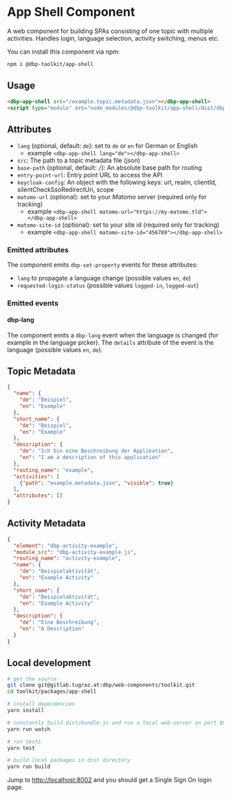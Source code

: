 # App Shell Component

A web component for building SPAs consisting of one topic with multiple
activities. Handles login, language selection, activity switching, menus etc.

You can install this component via npm:

```bash
npm i @dbp-toolkit/app-shell
```

## Usage

```html
<dbp-app-shell src="/example.topic.metadata.json"></dbp-app-shell>
<script type="module" src="node_modules/@dbp-toolkit/app-shell/dist/dbp-app-shell.js"></script>
```

## Attributes

- `lang` (optional, default: `de`): set to `de` or `en` for German or English
    - example `<dbp-app-shell lang="de"></dbp-app-shell>`
- `src`: The path to a topic metadata file (json)
- `base-path` (optional, default: `/`): An absolute base path for routing
- `entry-point-url`: Entry point URL to access the API
- `keycloak-config`: An object with the following keys: url, realm, clientId, silentCheckSsoRedirectUri, scope
- `matomo-url` (optional): set to your *Matomo* server (required only for tracking)
    - example `<dbp-app-shell matomo-url="https://my-matomo.tld"></dbp-app-shell>`
- `matomo-site-id` (optional): set to your site id (required only for tracking)
    - example `<dbp-app-shell matomo-site-id="456789"></dbp-app-shell>`

### Emitted attributes

The component emits `dbp-set-property` events for these attributes:

- `lang` to propagate a language change (possible values `en`, `de`)
- `requested-login-status` (possible values `logged-in`, `logged-out`)

### Emitted events

#### dbp-lang

The component emits a `dbp-lang` event when the language is changed (for example in the language picker).
The `details` attribute of the event is the language (possible values `en`, `de`).

## Topic Metadata

```json
{
  "name": {
    "de": "Beispiel",
    "en": "Example"
  },
  "short_name": {
    "de": "Beispiel",
    "en": "Example"
  },
  "description": {
    "de": "Ich bin eine Beschreibung der Applikation",
    "en": "I am a description of this application"
  },
  "routing_name": "example",
  "activities": [
    {"path": "example.metadata.json", "visible": true}
  ],
  "attributes": []
}
```

## Activity Metadata

```json
{
  "element": "dbp-activity-example",
  "module_src": "dbp-activity-example.js",
  "routing_name": "activity-example",
  "name": {
    "de": "Beispielaktivität",
    "en": "Example Activity"
  },
  "short_name": {
    "de": "Beispielaktivität",
    "en": "Example Activity"
  },
  "description": {
    "de": "Eine Beschreibung",
    "en": "A Description"
  }
}
```

## Local development

```bash
# get the source
git clone git@gitlab.tugraz.at:dbp/web-components/toolkit.git
cd toolkit/packages/app-shell

# install dependencies
yarn install

# constantly build dist/bundle.js and run a local web-server on port 8002 
yarn run watch

# run tests
yarn test

# build local packages in dist directory
yarn run build
```

Jump to <http://localhost:8002> and you should get a Single Sign On login page.
